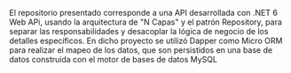 El repositorio presentado corresponde a una API desarrollada con .NET 6 Web APi, usando la arquitectura de "N Capas" y el patrón 
Repository, para separar las responsabilidades y desacoplar la lógica de negocio de los detalles específicos. 
En dicho proyecto se utilizó Dapper como Micro ORM para realizar el mapeo de los datos, que son persistidos en una base de datos
construida con el motor de bases de datos MySQL
